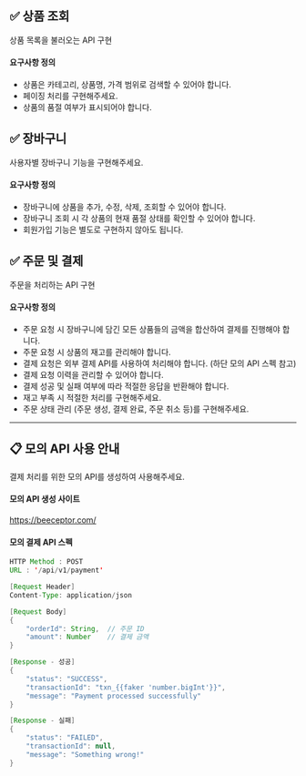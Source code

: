 ## ✅ 상품 조회
상품 목록을 불러오는 API 구현

#### 요구사항 정의

- 상품은 카테고리, 상품명, 가격 범위로 검색할 수 있어야 합니다.
- 페이징 처리를 구현해주세요.
- 상품의 품절 여부가 표시되어야 합니다.

## ✅ 장바구니
사용자별 장바구니 기능을 구현해주세요.

#### 요구사항 정의

- 장바구니에 상품을 추가, 수정, 삭제, 조회할 수 있어야 합니다.
- 장바구니 조회 시 각 상품의 현재 품절 상태를 확인할 수 있어야 합니다.
- 회원가입 기능은 별도로 구현하지 않아도 됩니다.

## ✅ 주문 및 결제
주문을 처리하는 API 구현

#### 요구사항 정의

- 주문 요청 시 장바구니에 담긴 모든 상품들의 금액을 합산하여 결제를 진행해야 합니다.
- 주문 요청 시 상품의 재고를 관리해야 합니다.
- 결제 요청은 외부 결제 API를 사용하여 처리해야 합니다. (하단 모의 API 스펙 참고)
- 결제 요청 이력을 관리할 수 있어야 합니다.
- 결제 성공 및 실패 여부에 따라 적절한 응답을 반환해야 합니다.
- 재고 부족 시 적절한 처리를 구현해주세요.
- 주문 상태 관리 (주문 생성, 결제 완료, 주문 취소 등)를 구현해주세요.

---

## 📋 모의 API 사용 안내
결제 처리를 위한 모의 API를 생성하여 사용해주세요.

#### 모의 API 생성 사이트
https://beeceptor.com/

#### 모의 결제 API 스펙
```java
HTTP Method : POST
URL : '/api/v1/payment'

[Request Header]
Content-Type: application/json

[Request Body]
{
    "orderId": String,  // 주문 ID
    "amount": Number    // 결제 금액
}

[Response - 성공]
{
    "status": "SUCCESS",
    "transactionId": "txn_{{faker 'number.bigInt'}}",
    "message": "Payment processed successfully"
}

[Response - 실패]
{
    "status": "FAILED",
    "transactionId": null,
    "message": "Something wrong!"
}
```
